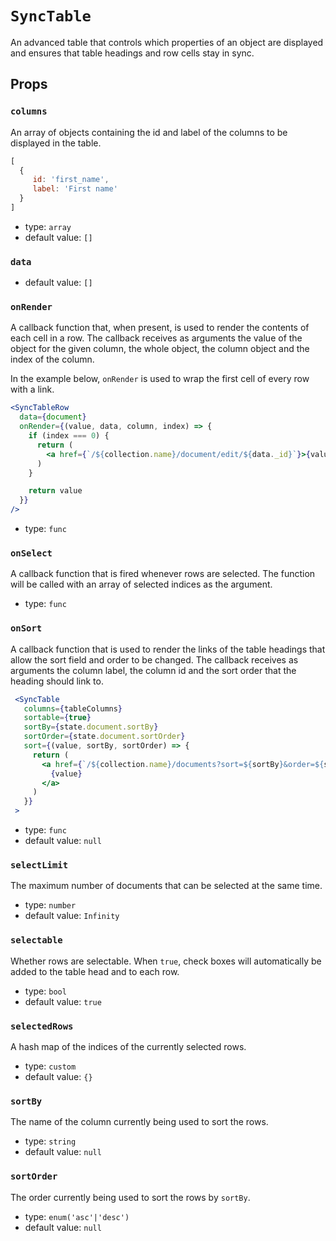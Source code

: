 `SyncTable`
===========

An advanced table that controls which properties of an object are displayed and ensures that table headings and row cells stay in sync.

Props
-----

### `columns`

An array of objects containing the id and label of the columns to be displayed in the table.

  ```js
  [
    {
       id: 'first_name',
       label: 'First name'
    }
  ]
  ```

- type: `array`
- default value: `[]`


### `data`

- default value: `[]`


### `onRender`

A callback function that, when present, is used to render the contents of each cell in a row.
The callback receives as arguments the value of the object for the given column, the whole object, the column object and the index of the column.

In the example below, `onRender` is used to wrap the first cell of every row with a link.

 ```jsx
 <SyncTableRow
   data={document}
   onRender={(value, data, column, index) => {
     if (index === 0) {
       return (
         <a href={`/${collection.name}/document/edit/${data._id}`}>{value}</a>
       )
     }

     return value
   }}
 />
 ````

- type: `func`


### `onSelect`

A callback function that is fired whenever rows are selected. The function
will be called with an array of selected indices as the argument.

- type: `func`


### `onSort`

A callback function that is used to render the links of the table headings that allow the sort field and order to be changed.
The callback receives as arguments the column label, the column id and the sort order that the heading should link to.

 ```jsx
  <SyncTable
    columns={tableColumns}
    sortable={true}
    sortBy={state.document.sortBy}
    sortOrder={state.document.sortOrder}
    sort={(value, sortBy, sortOrder) => {
      return (
        <a href={`/${collection.name}/documents?sort=${sortBy}&order=${sortOrder}`}>
          {value}
        </a>
      )
    }}
  >
 ````

- type: `func`
- default value: `null`


### `selectLimit`

The maximum number of documents that can be selected at the same time.

- type: `number`
- default value: `Infinity`


### `selectable`

Whether rows are selectable. When `true`, check boxes will automatically be added to the table head and to each row.

- type: `bool`
- default value: `true`


### `selectedRows`

A hash map of the indices of the currently selected rows.

- type: `custom`
- default value: `{}`


### `sortBy`

The name of the column currently being used to sort the rows.

- type: `string`
- default value: `null`


### `sortOrder`

The order currently being used to sort the rows by `sortBy`.

- type: `enum('asc'|'desc')`
- default value: `null`

